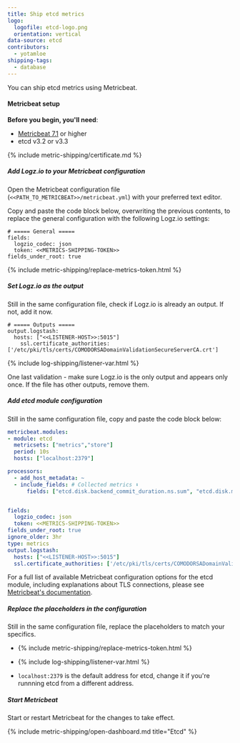 ```yaml
---
title: Ship etcd metrics
logo:
  logofile: etcd-logo.png
  orientation: vertical
data-source: etcd
contributors:
  - yotamloe
shipping-tags:
  - database
---
```


You can ship etcd metrics using Metricbeat.

#### Metricbeat setup

**Before you begin, you'll need**:

* [Metricbeat 7.1](https://www.elastic.co/guide/en/beats/metricbeat/current/metricbeat-installation.html) or higher
* etcd v3.2 or v3.3

<div class="tasklist">

{% include metric-shipping/certificate.md %}

##### Add Logz.io to your Metricbeat configuration

Open the Metricbeat configuration file (`<<PATH_TO_METRICBEAT>>/metricbeat.yml`) with your preferred text editor.

Copy and paste the code block below, overwriting the previous contents, to replace the general configuration with the following Logz.io settings:

```shell
# ===== General =====
fields:
  logzio_codec: json
  token: <<METRICS-SHIPPING-TOKEN>>
fields_under_root: true
```

{% include metric-shipping/replace-metrics-token.html %}


##### Set Logz.io as the output

Still in the same configuration file, check if Logz.io is already an output. If not, add it now.


```shell
# ===== Outputs =====
output.logstash:
  hosts: ["<<LISTENER-HOST>>:5015"]
    ssl.certificate_authorities: ['/etc/pki/tls/certs/COMODORSADomainValidationSecureServerCA.crt']
```

{% include log-shipping/listener-var.html %} 

One last validation - make sure Logz.io is the only output and appears only once.
If the file has other outputs, remove them.

##### Add etcd module configuration

Still in the same configuration file, copy and paste the code block below:

```yml
metricbeat.modules:
- module: etcd
  metricsets: ["metrics","store"]
  period: 10s
  hosts: ["localhost:2379"]

processors:
  - add_host_metadata: ~
  - include_fields: # Collected metrics ⬇️
      fields: ["etcd.disk.backend_commit_duration.ns.sum", "etcd.disk.mvcc_db_total_size.bytes", "etcd.disk.wal_fsync_duration.ns.sum", "etcd.network.client_grpc_received.bytes", "etcd.network.client_grpc_sent.bytes", "etcd.server.grpc_handled.count", "etcd.server.grpc_started.count", "etcd.server.has_leader", "etcd.server.leader_changes.count", "etcd.server.proposals_committed.count", "etcd.server.proposals_failed.count", "etcd.server.proposals_pending.count", "etcd.store.compareanddelete.fail", "etcd.store.compareanddelete.success", "etcd.store.compareandswap.fail", "etcd.store.compareandswap.success", "etcd.store.create.fail", "etcd.store.create.success", "etcd.store.delete.fail", "etcd.store.delete.success", "etcd.store.expire.count", "etcd.store.gets.fail", "etcd.store.gets.success", "etcd.store.sets.fail", "etcd.store.sets.success", "etcd.store.update.fail", "etcd.store.update.success", "etcd.store.watchers", "token", "logzio_codec", "event.module", "metricset.name", "host.name", "agent.hostname", "type", "service.type"]


fields:
  logzio_codec: json
  token: <<METRICS-SHIPPING-TOKEN>>
fields_under_root: true
ignore_older: 3hr
type: metrics
output.logstash:
  hosts: ["<<LISTENER-HOST>>:5015"]
  ssl.certificate_authorities: ['/etc/pki/tls/certs/COMODORSADomainValidationSecureServerCA.crt']
```

For a full list of available Metricbeat configuration options for the etcd module, including explanations about TLS connections, please see [Metricbeat's documentation](https://www.elastic.co/guide/en/beats/metricbeat/current/metricbeat-module-etcd.html).

##### Replace the placeholders in the configuration

Still in the same configuration file, replace the placeholders to match your specifics.

* {% include metric-shipping/replace-metrics-token.html %}

* {% include log-shipping/listener-var.html %} 

* `localhost:2379` is the default address for etcd, change it if you're runnning etcd from a different address.

##### Start Metricbeat

Start or restart Metricbeat for the changes to take effect.

{% include metric-shipping/open-dashboard.md title="Etcd" %}

</div>

